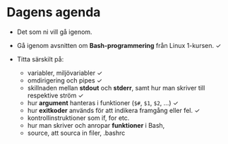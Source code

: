 # Dagens agenda

- Det som ni vill gå igenom.

- Gå igenom avsnitten om **Bash-programmering** från Linux 1-kursen. ✓

- Titta särskilt på:
  - variabler, miljövariabler ✓
  - omdirigering och pipes ✓
  - skillnaden mellan **stdout** och **stderr**, samt hur man skriver till respektive ström ✓
  - hur **argument** hanteras i funktioner (`$#`, `$1`, `$2`, …) ✓
  - hur **exitkoder** används för att indikera framgång eller fel. ✓
  - kontrollinstruktioner som if, for etc.
  - hur man skriver och anropar **funktioner** i Bash,
  - source, att sourca in filer, .bashrc
